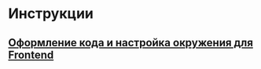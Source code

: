 # Инструкции

## [Оформление кода и настройка окружения для Frontend](../docs/Forntend_code_style_manual.md)
